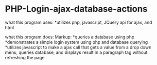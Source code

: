 # PHP-Login-ajax-database-actions

what this program uses:
    *utilizes php, javascript, JQuery api for ajax, and html
    
what this program does:
Markup: *queries a database using php
    *demonstrates a simple login system using php and database querying
    *utilizes javascript to make a ajax call that gets a value from a drop down menu, queries database, and displays result in a paragraph      tag without refreshing the page
    

